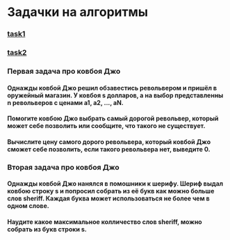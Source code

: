 # Задачки на алгоритмы

### [task1](#task1)
### [task2](#task2)

### <a id = task1>Первая задача про ковбоя Джо</a>
#### Однажды ковбой Джо решил обзавестись револьвером и пришёл в оружейный магазин. У ковбоя s долларов, а на выбор представленны n револьверов с ценами а1, a2, ..., aN.

#### Помогите ковбою Джо выбрать самый дорогой револьвер, который может себе позволить или сообщите, что такого не существует. 

#### Вычислите цену самого дорого револьвера, который ковбой Джо сможет себе позволить, если такого револьвера нет, выведите 0.

### <a id = task2>Вторая задача про ковбоя Джо</a>
#### Однажды ковбой Джо нанялся в помошники к шерифу. Шериф выдал ковбою строку s и попросил собрать из её букв как можно больше слов sheriff. Каждая буква может использоваться не более чем в одном слове.

#### Наудите какое максимальное колличество слов sheriff, можно собрать из букв строки s.
